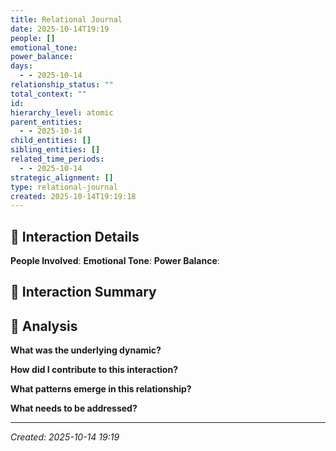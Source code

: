 ```yaml
---
title: Relational Journal
date: 2025-10-14T19:19
people: []
emotional_tone:
power_balance:
days:
  - - 2025-10-14
relationship_status: ""
total_context: ""
id:
hierarchy_level: atomic
parent_entities:
  - - 2025-10-14
child_entities: []
sibling_entities: []
related_time_periods:
  - - 2025-10-14
strategic_alignment: []
type: relational-journal
created: 2025-10-14T19:19:18
---
```

## 👥 Interaction Details

**People Involved**: 
**Emotional Tone**: 
**Power Balance**: 

## 📝 Interaction Summary

## 🧠 Analysis

**What was the underlying dynamic?**

**How did I contribute to this interaction?**

**What patterns emerge in this relationship?**

**What needs to be addressed?**

---

*Created: 2025-10-14 19:19*
